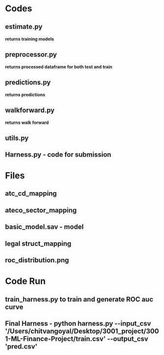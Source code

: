# Codes

## estimate.py
#### returns training models

## preprocessor.py
#### returns processed dataframe for both test and train

## predictions.py
#### returns predictions

## walkforward.py
#### returns walk forward 

## utils.py

## Harness.py - code for submission



# Files

## atc_cd_mapping
## ateco_sector_mapping
## basic_model.sav - model 
## legal struct_mapping
## roc_distribution.png


# Code Run

## train_harness.py to train and generate ROC auc curve


## Final Harness -  python harness.py --input_csv '/Users/chitvangoyal/Desktop/3001_project/3001-ML-Finance-Project/train.csv' --output_csv 'pred.csv'
